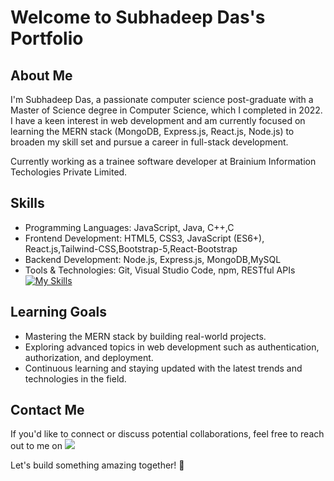 # Welcome to Subhadeep Das's Portfolio
## About Me

I'm Subhadeep Das, a passionate computer science post-graduate with a Master of Science degree in Computer Science, which I completed in 2022. I have a keen interest in web development and am currently focused on learning the MERN stack (MongoDB, Express.js, React.js, Node.js) to broaden my skill set and pursue a career in full-stack development.

Currently working as a trainee software developer at Brainium Information Techologies Private Limited.

## Skills

- Programming Languages: JavaScript, Java, C++,C
- Frontend Development: HTML5, CSS3, JavaScript (ES6+), React.js,Tailwind-CSS,Bootstrap-5,React-Bootstrap
- Backend Development: Node.js, Express.js, MongoDB,MySQL
- Tools & Technologies: Git, Visual Studio Code, npm, RESTful APIs
[![My Skills](https://skillicons.dev/icons?i=html,css,bootstrap,tailwind,js,ts,nodejs,react,redux,jest,express,mongodb,firebase,git,github,figma&theme=light&perline=5)](https://skillicons.dev)

## Learning Goals

- Mastering the MERN stack by building real-world projects.
- Exploring advanced topics in web development such as authentication, authorization, and deployment.
- Continuous learning and staying updated with the latest trends and technologies in the field.

## Contact Me

If you'd like to connect or discuss potential collaborations, feel free to reach out to me on [<img src="https://img.shields.io/badge/-LinkedIn-blue?style=flat-square&logo=Linkedin&logoColor=white&link=https://www.linkedin.com/in/your-profile" />](https://www.linkedin.com/in/subhadeep-das-238a09300)

Let's build something amazing together! 🚀
